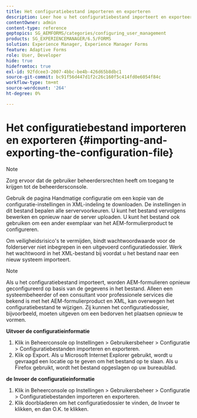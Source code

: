 ```yaml
---
title: Het configuratiebestand importeren en exporteren
description: Leer hoe u het configuratiebestand importeert en exporteert om servervoorkeuren te bewerken of een ander exemplaar van een AEM-formulierproduct te configureren.
contentOwner: admin
content-type: reference
geptopics: SG_AEMFORMS/categories/configuring_user_management
products: SG_EXPERIENCEMANAGER/6.5/FORMS
solution: Experience Manager, Experience Manager Forms
feature: Adaptive Forms
role: User, Developer
hide: true
hidefromtoc: true
exl-id: 92fdcee3-2007-4bbc-be4b-426d65b8dbc1
source-git-commit: bc91f56d447d1f2c26c160f5c414fd0e6054f84c
workflow-type: tm+mt
source-wordcount: '264'
ht-degree: 0%

---
```


# Het configuratiebestand importeren en exporteren {#importing-and-exporting-the-configuration-file}

>[!NOTE]
> 
> Zorg ervoor dat de gebruiker beheerdersrechten heeft om toegang te krijgen tot de beheerdersconsole.

Gebruik de pagina Handmatige configuratie om een kopie van de configuratie-instellingen in XML-indeling te downloaden. De instellingen in dit bestand bepalen alle servervoorkeuren. U kunt het bestand vervolgens bewerken en opnieuw naar de server uploaden. U kunt het bestand ook gebruiken om een ander exemplaar van het AEM-formulierproduct te configureren.

Om veiligheidsrisico&#39;s te vermijden, bindt wachtwoordwaarde voor de folderserver niet inbegrepen in een uitgevoerd configuratiedossier. Werk het wachtwoord in het XML-bestand bij voordat u het bestand naar een nieuw systeem importeert.

>[!NOTE]
>
>Als u het configuratiebestand importeert, worden AEM-formulieren opnieuw geconfigureerd op basis van de gegevens in het bestand. Alleen een systeembeheerder of een consultant voor professionele services die bekend is met het AEM-formulierproduct en XML, kan overwegen het configuratiebestand te wijzigen. Zij kunnen het configuratiedossier, bijvoorbeeld, moeten uitgeven om een bedorven het plaatsen opnieuw te vormen.

**Uitvoer de configuratieinformatie**

1. Klik in Beheerconsole op Instellingen > Gebruikersbeheer > Configuratie > Configuratiebestanden importeren en exporteren.
1. Klik op Export. Als u Microsoft Internet Explorer gebruikt, wordt u gevraagd een locatie op te geven om het bestand op te slaan. Als u Firefox gebruikt, wordt het bestand opgeslagen op uw bureaublad.

**de Invoer de configuratieinformatie**

1. Klik in Beheerconsole op Instellingen > Gebruikersbeheer > Configuratie > Configuratiebestanden importeren en exporteren.
1. Klik doorbladeren om het configuratiedossier te vinden, de Invoer te klikken, en dan O.K. te klikken.

